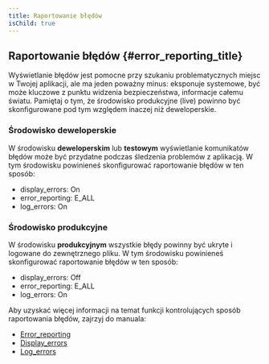 ```yaml
---
title: Raportowanie błędów
isChild: true
---
```


## Raportowanie błędów {#error_reporting_title}

Wyświetlanie błędów jest pomocne przy szukaniu problematycznych miejsc w Twojej aplikacji, ale ma jeden poważny minus:
eksponuje systemowe, być może kluczowe z punktu widzenia bezpieczeństwa, informacje całemu światu. Pamiętaj o tym, że
środowisko produkcyjne (live) powinno być skonfigurowane pod tym względem inaczej niż deweloperskie. 

### Środowisko deweloperskie

W środowisku <strong>deweloperskim</strong> lub <strong>testowym</strong> wyświetlanie komunikatów błędów może być
przydatne podczas śledzenia problemów z aplikacją. W tym środowisku powinieneś skonfigurować raportowanie błędów w ten
sposób:

- display_errors: On
- error_reporting: E_ALL
- log_errors: On

### Środowisko produkcyjne

W środowisku <strong>produkcyjnym</strong> wszystkie błędy powinny być ukryte i logowane do zewnętrznego pliku. W tym
środowisku powinieneś skonfigurować raportowanie błędów w ten sposób: 

- display_errors: Off
- error_reporting: E_ALL
- log_errors: On

Aby uzyskać więcej informacji na temat funkcji kontrolujących sposób raportowania błędów, zajrzyj do manuala:

* [Error_reporting](http://www.php.net/manual/pl/errorfunc.configuration.php#ini.error-reporting)
* [Display_errors](http://www.php.net/manual/pl/errorfunc.configuration.php#ini.display-errors)
* [Log_errors](http://www.php.net/manual/pl/errorfunc.configuration.php#ini.log-errors)